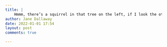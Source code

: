 ```yaml
---
title: |
    Hmmm, there’s a squirrel in that tree on the left, if I look the other way maybe it won’t see me 🤔🤞
author: Jane Dallaway
date: 2022-01-01 17:54
layout: post
comments: true

---
```




